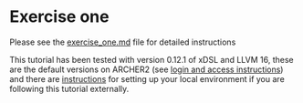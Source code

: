 # Exercise one

Please see the [exercise_one.md](exercise_one.md) file for detailed instructions

This tutorial has been tested with version 0.12.1 of xDSL and LLVM 16, these are the default versions on ARCHER2 (see [login and access instructions](https://github.com/xdslproject/training-intro/blob/main/practical/general/ARCHER2.md)) and there are [instructions](https://github.com/xdslproject/training-intro/blob/main/practical/general/local.md) for setting up your local environment if you are following this tutorial externally.

